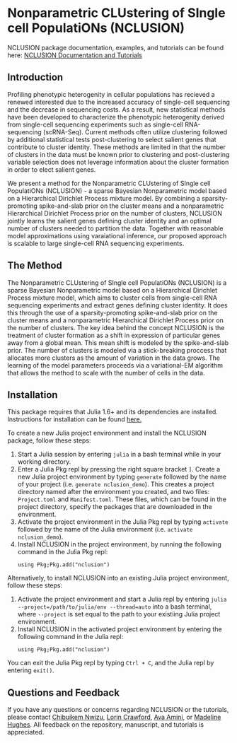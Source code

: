 # Nonparametric CLUstering of SIngle cell PopulatiONs (NCLUSION)

NCLUSION package documentation, examples, and tutorials can be found here: <a href="https://microsoft.github.io/nclusion"> NCLUSION Documentation and Tutorials </a>

## Introduction

<p>Profiling phenotypic heterogenity in cellular populations has recieved a
renewed interested due to the increased accuracy of single-cell
sequencing and the decrease in sequencing costs. As a result, new statistical
methods have been developed to characterize the phenotypic heterogenity derived
from single-cell sequencing experiments such as single-cell RNA-sequencing
(scRNA-Seq). Current methods often utilize clustering followed
by additional statistical tests post-clustering to select salient
genes that contribute to cluster identity. These methods are limited in that
the number of clusters in the data must be known prior to clustering and
post-clustering variable selection does not leverage information about the
cluster formation in order to elect salient genes.</p>
<p>We present a method for the Nonparametric CLUstering of SIngle cell PopulatiONs (NCLUSION) - a sparse Bayesian Nonparametric model based on a Hierarchical Dirichlet Process mixture model. By combining a sparsity-promoting spike-and-slab prior on the cluster means and a nonparametric Hierarchical Dirichlet Process prior on the number of clusters, NCLUSION jointly learns the salient genes defining cluster identity and an optimal number of clusters needed to partition the data. Together with reasonable model approximations using varaiational inference, our proposed approach is scalable to large single-cell RNA sequencing experiments.</p>

## The Method

<p>The Nonparametric CLUstering of SIngle cell PopulatiONs (NCLUSION) is a
sparse Bayesian Nonparametric model based on a Hierarchical Dirichlet Process
mixture model, which aims to cluster cells from single-cell RNA sequencing
experiments and extract genes defining cluster
identity. It does this through the use of a
sparsity-promoting spike-and-slab prior on the cluster means and a nonparametric
Hierarchical Dirichlet Process prior on the number of clusters. The key idea
behind the concept NCLUSION is the treatment of cluster formation as a shift in
expression of particular genes away from a global mean. This mean shift is
modeled by the spike-and-slab prior. The number of clusters is modeled via a
stick-breaking proccess that allocates more clusters as the amount of variation
in the data grows. The learning of the model parameters proceeds via a
variational-EM algorithm that allows the method to scale with the number of
cells in the data.</p>

## Installation

This package requires that Julia 1.6+ and its dependencies are installed. Instructions for installation can be found <a href="https://github.com/JuliaLang/julia"> here. </a>

To create a new Julia project environment and install the NCLUSION package, follow these steps:

<ol><li> Start a Julia session by entering <code>julia</code> in a bash terminal while in
your working directory.</li> <li>  Enter a Julia Pkg repl by pressing the right square bracket <code>]</code>.
  Create a new Julia project environment by typing <code>generate</code> followed by the name of your project (i.e. <code>generate nclusion_demo</code>). This creates a project
  directory named after the environment you created, and two files: <code>Project.toml</code>
  and <code>Manifest.toml</code>.
  These files, which can be found in the project
directory, specify the packages that are downloaded in the environment.</li>
<li>Activate the project environment in the Julia Pkg repl by typing <code>activate</code>
followed by the name of the Julia environment (i.e. <code>activate
nclusion_demo</code>).</li> <li>Install NCLUSION in the project environment, by running the following command in the
  Julia Pkg repl:<pre><code>using Pkg;Pkg.add("nclusion")</code></pre></li></ol>

Alternatively, to install NCLUSION into an existing Julia project environment, follow these steps:

<ol><li>Activate the project environment and start a Julia repl by entering <code>julia --project=/path/to/julia/env --thread=auto</code> into a bash terminal, where <code>--project</code> is set equal to the path to your existiing Julia project environment.</li>
  <li>Install NCLUSION in the activated project environment by entering the
  following command in the Julia repl: <pre><code>using Pkg;Pkg.add("nclusion")</code></pre></li></ol>

You can exit the Julia Pkg repl by typing <code>Ctrl + C</code>, and the Julia repl by entering <code>exit()</code>.

## Questions and Feedback

If you have any questions or concerns regarding NCLUSION or the tutorials, please contact <a href="mailto:chibuikem_nwizu@brown.edu"> Chibuikem Nwizu</a>, <a href="mailto:lcrawford@microsoft.com"> Lorin Crawford</a>, <a href="mailto:ava.amini@microsoft.com"> Ava Amini</a>, or <a href="mailto:v-mahughes@microsoft.com"> Madeline Hughes</a>. All feedback on the repository, manuscript, and tutorials is appreciated.

